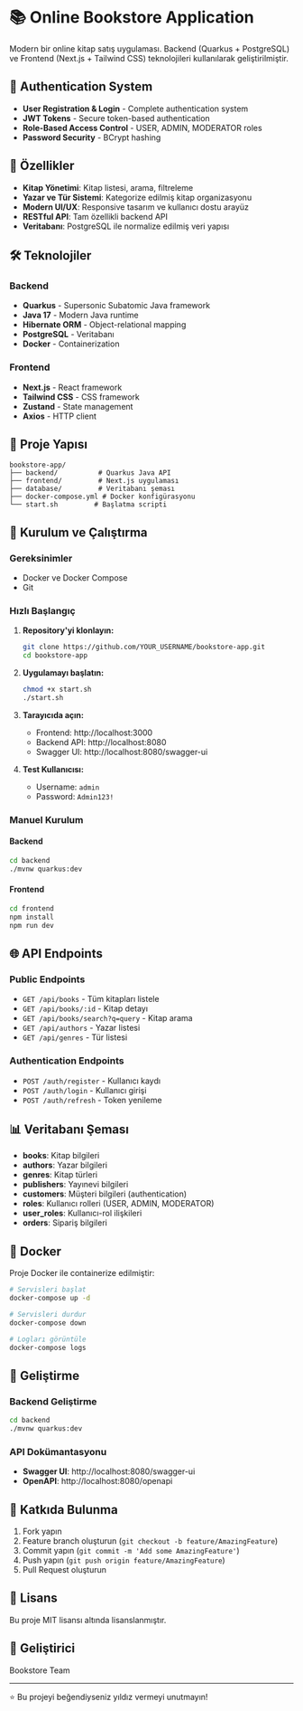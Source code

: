 # 📚 Online Bookstore Application

Modern bir online kitap satış uygulaması. Backend (Quarkus + PostgreSQL) ve Frontend (Next.js + Tailwind CSS) teknolojileri kullanılarak geliştirilmiştir.

## 🔐 Authentication System

- **User Registration & Login** - Complete authentication system
- **JWT Tokens** - Secure token-based authentication
- **Role-Based Access Control** - USER, ADMIN, MODERATOR roles
- **Password Security** - BCrypt hashing

## 🚀 Özellikler

- **Kitap Yönetimi**: Kitap listesi, arama, filtreleme
- **Yazar ve Tür Sistemi**: Kategorize edilmiş kitap organizasyonu
- **Modern UI/UX**: Responsive tasarım ve kullanıcı dostu arayüz
- **RESTful API**: Tam özellikli backend API
- **Veritabanı**: PostgreSQL ile normalize edilmiş veri yapısı

## 🛠️ Teknolojiler

### Backend
- **Quarkus** - Supersonic Subatomic Java framework
- **Java 17** - Modern Java runtime
- **Hibernate ORM** - Object-relational mapping
- **PostgreSQL** - Veritabanı
- **Docker** - Containerization

### Frontend
- **Next.js** - React framework
- **Tailwind CSS** - CSS framework
- **Zustand** - State management
- **Axios** - HTTP client

## 📁 Proje Yapısı

```
bookstore-app/
├── backend/          # Quarkus Java API
├── frontend/         # Next.js uygulaması
├── database/         # Veritabanı şeması
├── docker-compose.yml # Docker konfigürasyonu
└── start.sh         # Başlatma scripti
```

## 🚀 Kurulum ve Çalıştırma

### Gereksinimler
- Docker ve Docker Compose
- Git

### Hızlı Başlangıç

1. **Repository'yi klonlayın:**
   ```bash
   git clone https://github.com/YOUR_USERNAME/bookstore-app.git
   cd bookstore-app
   ```

2. **Uygulamayı başlatın:**
   ```bash
   chmod +x start.sh
   ./start.sh
   ```

3. **Tarayıcıda açın:**
   - Frontend: http://localhost:3000
   - Backend API: http://localhost:8080
   - Swagger UI: http://localhost:8080/swagger-ui

4. **Test Kullanıcısı:**
   - Username: `admin`
   - Password: `Admin123!`

### Manuel Kurulum

#### Backend
```bash
cd backend
./mvnw quarkus:dev
```

#### Frontend
```bash
cd frontend
npm install
npm run dev
```

## 🌐 API Endpoints

### Public Endpoints
- `GET /api/books` - Tüm kitapları listele
- `GET /api/books/:id` - Kitap detayı
- `GET /api/books/search?q=query` - Kitap arama
- `GET /api/authors` - Yazar listesi
- `GET /api/genres` - Tür listesi

### Authentication Endpoints
- `POST /auth/register` - Kullanıcı kaydı
- `POST /auth/login` - Kullanıcı girişi
- `POST /auth/refresh` - Token yenileme

## 📊 Veritabanı Şeması

- **books**: Kitap bilgileri
- **authors**: Yazar bilgileri
- **genres**: Kitap türleri
- **publishers**: Yayınevi bilgileri
- **customers**: Müşteri bilgileri (authentication)
- **roles**: Kullanıcı rolleri (USER, ADMIN, MODERATOR)
- **user_roles**: Kullanıcı-rol ilişkileri
- **orders**: Sipariş bilgileri

## 🐳 Docker

Proje Docker ile containerize edilmiştir:

```bash
# Servisleri başlat
docker-compose up -d

# Servisleri durdur
docker-compose down

# Logları görüntüle
docker-compose logs
```

## 🔧 Geliştirme

### Backend Geliştirme
```bash
cd backend
./mvnw quarkus:dev
```

### API Dokümantasyonu
- **Swagger UI**: http://localhost:8080/swagger-ui
- **OpenAPI**: http://localhost:8080/openapi

## 🤝 Katkıda Bulunma

1. Fork yapın
2. Feature branch oluşturun (`git checkout -b feature/AmazingFeature`)
3. Commit yapın (`git commit -m 'Add some AmazingFeature'`)
4. Push yapın (`git push origin feature/AmazingFeature`)
5. Pull Request oluşturun

## 📝 Lisans

Bu proje MIT lisansı altında lisanslanmıştır.

## 👥 Geliştirici

Bookstore Team

---

⭐ Bu projeyi beğendiyseniz yıldız vermeyi unutmayın!
